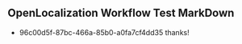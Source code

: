 ## OpenLocalization Workflow Test MarkDown
* 96c00d5f-87bc-466a-85b0-a0fa7cf4dd35 thanks!

<!--HONumber=Jul16_HO5-->


